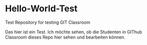 # Hello-World-Test
Test Repository for testing GIT Classroom

Das hier ist ein Test. Ich möchte sehen, ob die Studenten in GIThub Classroom dieses Repo hier sehen und bearbeiten können.

